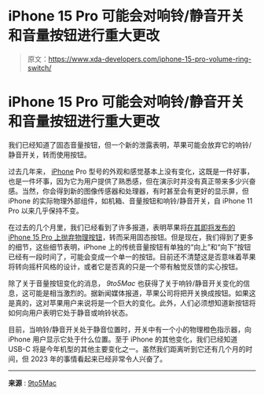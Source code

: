 # iPhone 15 Pro 可能会对响铃/静音开关和音量按钮进行重大更改

> 原文：<https://www.xda-developers.com/iphone-15-pro-volume-ring-switch/>

# iPhone 15 Pro 可能会对响铃/静音开关和音量按钮进行重大更改

我们已经知道了固态音量按钮，但一个新的泄露表明，苹果可能会放弃它的响铃/静音开关，转而使用按钮。

过去几年来， [iPhone](https://www.xda-developers.com/best-iphone/) Pro 型号的外观和感觉基本上没有变化，这既是一件好事，也是一件坏事，因为它为用户提供了熟悉感，但在演示时并没有真正带来多少兴奋感。当然，你会得到新的图像传感器和处理器，有时甚至会有更好的显示屏，但 iPhone 的实际物理外部组件，如机箱、音量按钮和响铃/静音开关，自 iPhone 11 Pro 以来几乎保持不变。

在过去的几个月里，我们已经看到了许多报道，表明苹果将[在其即将发布的 iPhone 15 Pro 上抛弃物理按钮](https://www.xda-developers.com/iphone-15-pro-drop-physical-volume-power-buttons/)，转而采用固态按钮。但是现在，我们得到了更多的细节，这些细节表明，iPhone 上的传统音量按钮有单独的“向上”和“向下”按钮已经有一段时间了，可能会变成一个单一的按钮。目前还不清楚这是否意味着苹果将转向摇杆风格的设计，或者它是否真的只是一个带有触觉反馈的实心按钮。

除了关于音量按钮变化的消息， *9to5Mac* 也获得了关于响铃/静音开关变化的信息，这可能是相当激烈的。据新闻媒体报道，苹果公司将把开关换成按钮。如果这是真的，这对苹果用户来说将是一个巨大的变化。此外，人们必须想知道新按钮将如何向用户表明它处于静音或响铃状态。

目前，当响铃/静音开关处于静音位置时，开关中有一个小的物理橙色指示器，向 iPhone 用户显示它处于什么位置。至于 iPhone 的其他变化，我们已经知道 USB-C 将是今年机型的其他主要变化之一。虽然我们距离听到它还有几个月的时间，但 2023 年的事情看起来已经非常令人兴奋了。

* * *

**来源** : [9to5Mac](https://9to5mac.com/2023/03/03/iphone-15-pro-new-unified-volume-buttons-pressing-mute/)
